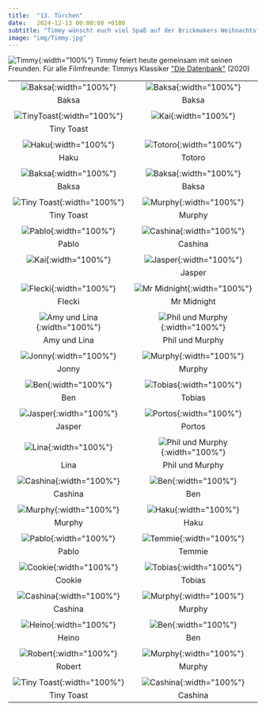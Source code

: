 ```yaml
---
title:  "13. Türchen"
date:   2024-12-13 00:00:00 +0100
subtitle: "Timmy wünscht euch viel Spaß auf der Brickmakers Weihnachtsfeier."
image: "img/Timmy.jpg"
---
```


![Timmy](../img/Timmy.jpg){:width="100%"}
Timmy feiert heute gemeinsam mit seinen Freunden.
Für alle Filmfreunde: Timmys Klassiker ["Die Datenbank"](https://youtu.be/2GWhJHX6r70?feature=shared) (2020)


|   |   |
|:---:|:---:|
| ![Baksa](../img/baksa.jpg){:width="100%"} | ![Baksa](../img/baksa_tree.jpg){:width="100%"} |
| Baksa | Baksa |
|   |   |
| ![TinyToast](../img/tinyToast.png){:width="100%"} | ![Kai](../img/katze1.jpg){:width="100%"} |
| Tiny Toast |  |
|   |   |
| ![Haku](../img/haku2.png){:width="100%"} | ![Totoro](../img/totoro.jpg){:width="100%"} |
| Haku | Totoro |
|   |   |
| ![Baksa](../img/baksa_eat.jpg){:width="100%"} | ![Baksa](../img/baksa_dream.jpg){:width="100%"} |
| Baksa | Baksa |
|   |   |
| ![Tiny Toast](../img/tiny_toast.jpg){:width="100%"} | ![Murphy](../img/murphy_02.jpg){:width="100%"} |
| Tiny Toast | Murphy |
|   |   |
| ![Pablo](../img/Pablo.jpg){:width="100%"} | ![Cashina](../img/cashina_03.jpg){:width="100%"} |
| Pablo | Cashina |
|   |   |
| ![Kai](../img/katze2.jpg){:width="100%"} | ![Jasper](../img/jasper.jpg){:width="100%"} |
|  | Jasper |
|   |   |
| ![Flecki](../img/Flecki.jpg){:width="100%"} | ![Mr Midnight](../img/mr_midnight.jpg){:width="100%"} |
| Flecki | Mr Midnight |
|   |   |
| ![Amy und Lina](../img/AmyLina.jpg){:width="100%"} | ![Phil und Murphy](../img/Franziska_Phil_Murphy.jpg){:width="100%"} |
| Amy und Lina | Phil und Murphy |
|   |   |
| ![Jonny](../img/Monika_Jonny.png){:width="100%"} | ![Murphy](../img/murphy_04.jpg){:width="100%"} |
| Jonny | Murphy |
|   |   |
| ![Ben](../img/luca_ben_christmas.jpeg){:width="100%"} | ![Tobias](../img/thomas_tobias.png){:width="100%"} |
| Ben | Tobias |
|   |   |
| ![Jasper](../img/Moritz_Jasper.jpeg){:width="100%"} | ![Portos](../img/Portos_Schutzbunker_Jenny.jpg){:width="100%"} |
| Jasper | Portos |
|   |   |
| ![Lina](../img/Martin_Lina.jpeg){:width="100%"} | ![Phil und Murphy](../img/PhilUndMurphy.png){:width="100%"} |
| Lina | Phil und Murphy |
|   |   |
| ![Cashina](../img/cashina_01.jpg){:width="100%"} | ![Ben](../img/Luca_Ben_Weiterbildung.jpg){:width="100%"} |
| Cashina | Ben |
|   |   |
| ![Murphy](../img/murphy_06.jpg){:width="100%"} | ![Haku](../img/haku.jpg){:width="100%"} |
| Murphy | Haku |
|   |   |
| ![Pablo](../img/Manu_Pablo.jpg){:width="100%"} | ![Temmie](../img/Kailex_Temmie.jpeg){:width="100%"} |
| Pablo | Temmie |
|   |   |
| ![Cookie](../img/cookie02.png){:width="100%"} | ![Tobias](../img/thomas_tobias02.png){:width="100%"} |
| Cookie | Tobias |
|   |   |
| ![Cashina](../img/cashina_04.jpg){:width="100%"} | ![Murphy](../img/murphy_01.jpg){:width="100%"} |
| Cashina | Murphy|
|   |   |
| ![Heino](../img/Heino_Emil_close.jpg){:width="100%"} | ![Ben](../img/Ben.jpg){:width="100%"} |
| Heino | Ben |
|   |   |
| ![Robert](../img/robert.png){:width="100%"} | ![Murphy](../img/murphy_05.jpg){:width="100%"} |
| Robert | Murphy |
|   |   |
| ![Tiny Toast](../img/tiny_toast_01.jpg){:width="100%"} | ![Cashina](../img/cashina_02.jpg){:width="100%"} |
| Tiny Toast | Cashina |